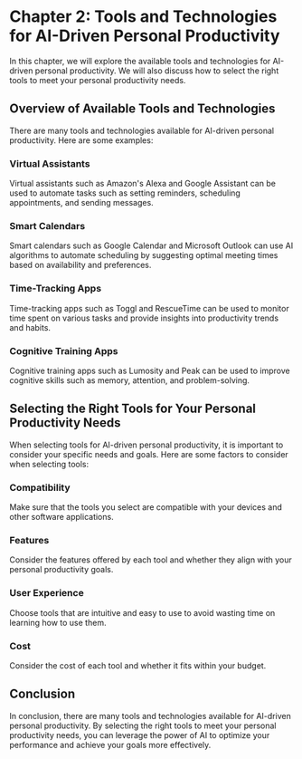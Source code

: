 Chapter 2: Tools and Technologies for AI-Driven Personal Productivity
=====================================================================

In this chapter, we will explore the available tools and technologies for AI-driven personal productivity. We will also discuss how to select the right tools to meet your personal productivity needs.

Overview of Available Tools and Technologies
--------------------------------------------

There are many tools and technologies available for AI-driven personal productivity. Here are some examples:

### Virtual Assistants

Virtual assistants such as Amazon's Alexa and Google Assistant can be used to automate tasks such as setting reminders, scheduling appointments, and sending messages.

### Smart Calendars

Smart calendars such as Google Calendar and Microsoft Outlook can use AI algorithms to automate scheduling by suggesting optimal meeting times based on availability and preferences.

### Time-Tracking Apps

Time-tracking apps such as Toggl and RescueTime can be used to monitor time spent on various tasks and provide insights into productivity trends and habits.

### Cognitive Training Apps

Cognitive training apps such as Lumosity and Peak can be used to improve cognitive skills such as memory, attention, and problem-solving.

Selecting the Right Tools for Your Personal Productivity Needs
--------------------------------------------------------------

When selecting tools for AI-driven personal productivity, it is important to consider your specific needs and goals. Here are some factors to consider when selecting tools:

### Compatibility

Make sure that the tools you select are compatible with your devices and other software applications.

### Features

Consider the features offered by each tool and whether they align with your personal productivity goals.

### User Experience

Choose tools that are intuitive and easy to use to avoid wasting time on learning how to use them.

### Cost

Consider the cost of each tool and whether it fits within your budget.

Conclusion
----------

In conclusion, there are many tools and technologies available for AI-driven personal productivity. By selecting the right tools to meet your personal productivity needs, you can leverage the power of AI to optimize your performance and achieve your goals more effectively.
